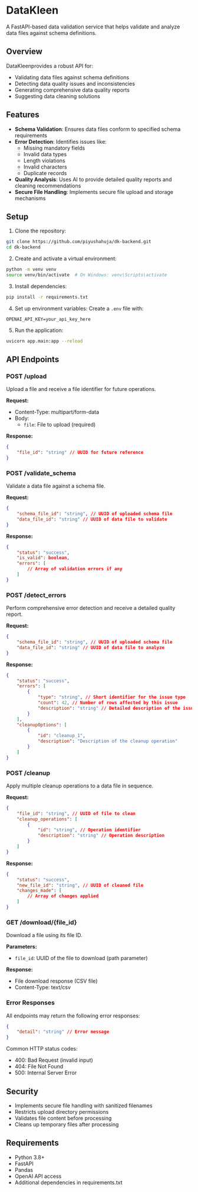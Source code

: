 # DataKleen

A FastAPI-based data validation service that helps validate and analyze data files against schema definitions.

## Overview

DataKleenprovides a robust API for:

- Validating data files against schema definitions
- Detecting data quality issues and inconsistencies
- Generating comprehensive data quality reports
- Suggesting data cleaning solutions

## Features

- **Schema Validation**: Ensures data files conform to specified schema requirements
- **Error Detection**: Identifies issues like:
  - Missing mandatory fields
  - Invalid data types
  - Length violations
  - Invalid characters
  - Duplicate records
- **Quality Analysis**: Uses AI to provide detailed quality reports and cleaning recommendations
- **Secure File Handling**: Implements secure file upload and storage mechanisms

## Setup

1. Clone the repository:

```bash
git clone https://github.com/piyushahuja/dk-backend.git
cd dk-backend
```

2. Create and activate a virtual environment:

```bash
python -m venv venv
source venv/bin/activate  # On Windows: venv\Scripts\activate
```

3. Install dependencies:

```bash
pip install -r requirements.txt
```

4. Set up environment variables:
   Create a `.env` file with:

```
OPENAI_API_KEY=your_api_key_here
```

5. Run the application:

```bash
uvicorn app.main:app --reload
```

## API Endpoints

### POST /upload

Upload a file and receive a file identifier for future operations.

**Request:**

- Content-Type: multipart/form-data
- Body:
  - `file`: File to upload (required)

**Response:**

```json
{
	"file_id": "string" // UUID for future reference
}
```

### POST /validate_schema

Validate a data file against a schema file.

**Request:**

```json
{
	"schema_file_id": "string", // UUID of uploaded schema file
	"data_file_id": "string" // UUID of data file to validate
}
```

**Response:**

```json
{
    "status": "success",
    "is_valid": boolean,
    "errors": [
        // Array of validation errors if any
    ]
}
```

### POST /detect_errors

Perform comprehensive error detection and receive a detailed quality report.

**Request:**

```json
{
	"schema_file_id": "string", // UUID of uploaded schema file
	"data_file_id": "string" // UUID of data file to analyze
}
```

**Response:**

```json
{
	"status": "success",
	"errors": [
		{
			"type": "string", // Short identifier for the issue type
			"count": 42, // Number of rows affected by this issue
			"description": "string" // Detailed description of the issue
		}
	],
	"cleanupOptions": [
		{
			"id": "cleanup_1",
			"description": "Description of the cleanup operation"
		}
	]
}
```

### POST /cleanup

Apply multiple cleanup operations to a data file in sequence.

**Request:**

```json
{
	"file_id": "string", // UUID of file to clean
	"cleanup_operations": [
		{
			"id": "string", // Operation identifier
			"description": "string" // Operation description
		}
	]
}
```

**Response:**

```json
{
	"status": "success",
	"new_file_id": "string", // UUID of cleaned file
	"changes_made": [
		// Array of changes applied
	]
}
```

### GET /download/{file_id}

Download a file using its file ID.

**Parameters:**

- `file_id`: UUID of the file to download (path parameter)

**Response:**

- File download response (CSV file)
- Content-Type: text/csv

### Error Responses

All endpoints may return the following error responses:

```json
{
	"detail": "string" // Error message
}
```

Common HTTP status codes:

- 400: Bad Request (invalid input)
- 404: File Not Found
- 500: Internal Server Error

## Security

- Implements secure file handling with sanitized filenames
- Restricts upload directory permissions
- Validates file content before processing
- Cleans up temporary files after processing

## Requirements

- Python 3.8+
- FastAPI
- Pandas
- OpenAI API access
- Additional dependencies in requirements.txt
